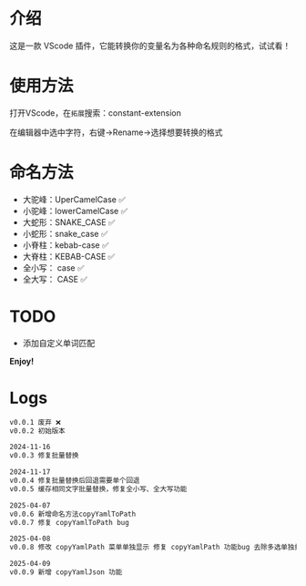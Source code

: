 # 介绍

这是一款 VScode 插件，它能转换你的变量名为各种命名规则的格式，试试看！

# 使用方法

打开VScode，在`拓展`搜索：constant-extension

在编辑器中选中字符，右键->Rename->选择想要转换的格式

# 命名方法

- 大驼峰：UperCamelCase ✅
- 小驼峰：lowerCamelCase ✅
- 大蛇形：SNAKE_CASE ✅
- 小蛇形：snake_case ✅
- 小脊柱：kebab-case ✅
- 大脊柱：KEBAB-CASE ✅
- 全小写： case ✅
- 全大写： CASE ✅


# TODO

- 添加自定义单词匹配

**Enjoy!**


# Logs
```bash
v0.0.1 废弃 ❌
v0.0.2 初始版本 

2024-11-16
v0.0.3 修复批量替换

2024-11-17
v0.0.4 修复批量替换后回退需要单个回退
v0.0.5 缓存相同文字批量替换，修复全小写、全大写功能

2025-04-07
v0.0.6 新增命名方法copyYamlToPath
v0.0.7 修复 copyYamlToPath bug

2025-04-08
v0.0.8 修改 copyYamlPath 菜单单独显示 修复 copyYamlPath 功能bug 去除多选单独打开弹窗选择

2025-04-09
v0.0.9 新增 copyYamlJson 功能
```
